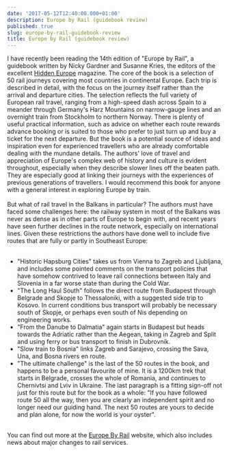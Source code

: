 ```yaml
---
date: '2017-05-12T12:40:00.000+01:00'
description: Europe by Rail (guidebook review)
published: true
slug: europe-by-rail-guidebook-review
title: Europe by Rail (guidebook review)
---
```


I have recently been reading the 14th edition of "Europe by Rail", a guidebook written by Nicky Gardner and Susanne Kries, the editors of the excellent <a href="http://www.hiddeneurope.co.uk/">Hidden Europe</a> magazine. The core of the book is a selection of 50 rail journeys covering most countries in continental Europe. Each trip is described in detail, with the focus on the journey itself rather than the arrival and departure cities. The selection reflects the full variety of European rail travel, ranging from a high-speed dash across Spain to a meander through Germany's Harz Mountains on narrow-gauge lines and an overnight train from Stockholm to northern Norway. There is plenty of useful practical information, such as advice on whether each route rewards advance booking or is suited to those who prefer to just turn up and buy a ticket for the next departure. But the book is a potential source of ideas and inspiration even for experienced travellers who are already comfortable dealing with the mundane details. The authors' love of travel and appreciation of Europe's complex web of history and culture is evident throughout, especially when they describe slower lines off the beaten path. They are especially good at linking their journeys with the experiences of previous generations of travellers. I would recommend this book for anyone with a general interest in exploring Europe by train.<br />
<br />
But what of rail travel in the Balkans in particular? The authors must have faced some challenges here: the railway system in most of the Balkans was never as dense as in other parts of Europe to begin with, and recent years have seen further declines in the route network, especially on international lines. Given these restrictions the authors have done well to include five routes that are fully or partly in Southeast Europe:<br />
<br />
- "Historic Hapsburg Cities" takes us from Vienna to Zagreb and Ljubljana, and includes some pointed comments on the transport policies that have somehow contrived to leave rail connections between Italy and Slovenia in a far worse state than during the Cold War. <br />
- "The Long Haul South" follows the direct route from Budapest through Belgrade and Skopje to Thessaloniki, with a suggested side trip to Kosovo. In current conditions bus transport will probably be necessary south of Skopje, or perhaps even south of Nis depending on engineering works.<br />
- "From the Danube to Dalmatia" again starts in Budapest but heads towards the Adriatic rather than the Aegean, taking in Zagreb and Split and using ferry or bus transport to finish in Dubrovnik.<br />
- "Slow train to Bosnia" links Zagreb and Sarajevo, crossing the Sava, Una, and Bosna rivers en route.<br />
- "The ultimate challenge" is the last of the 50 routes in the book, and happens to be a personal favourite of mine. It is a 1200km trek that starts in Belgrade, crosses the whole of Romania, and continues to Chernivtsi and Lviv in Ukraine. The last paragraph is a fitting sign-off not just for this route but for the book as a whole: "If you have followed route 50 all the way, then you are clearly an independent spirit and no longer need our guiding hand. The next 50 routes are yours to decide and plan alone, for now the world is your oyster".<br />
<br />
You can find out more at the <a href="http://www.europebyrail.eu/">Europe By Rail</a> website, which also includes news about major changes to rail services.<br />
<br />
<br />
<br />